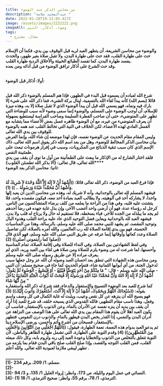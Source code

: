 ```yaml
---
title: من محاسن الذكر عند الوضوء
description: "عبدالمجيد سلامة "
date: 2022-01-20T19:12:03.417Z
image: /assets/images/2222222.png
imageAlt: وضوء، أذكار، النبي
tags:
  - مقال، مقترح
---
```

<!--StartFragment-->

**والوضوء من محاسن الشريعة، أن يتطهر العبد لربه قبل الوقوف بين يدي، فكما أن الإسلام حث على طهارة القلب، فقد حث على طهارة البدن، ولا تقبل صلاة بغير طهور، والحدث يفسد طهارة البدن، كما تفسد الطبائع الخبيثة والأخلاق الردية طهارة القلب.\
وقد حث الشرع على أذكار ترافق الوضوء من قبل أدائه ومن بعده.**

**\
أولا: أذكار قبل الوضوء:**

**\
شرع الله لعباده أن يسموه قبل البدء في الطهور، فإذا هم المسلم بالوضوء ذكر الله قبل قائلا (بسم الله) كأنه يبدأ لقاء الله بالتسمية، لينال بركة الشيء، فما ذكر الله على شيء إلا بارك فيه ونماه، فهو يسمي الله قبل أن يبدأ الوضوء الذي لا تقبل صلاة إلا به، وهذه ميزة للإسلام، أن أوجب الوضوء على المسلم، والوضوء إنما سمى وضوء لأنه سبب للوضاءة التي تظهر على المتوضيء، حتى أن صاحب الفطرة السليمة وصاحب الفراسة ليستطيع بسهولة أن يعرف المتوضيء من غيره، مع أن الوضوء ظاهره غسل بعض الأعضاء مما يتشابه مع الغسل العادي لهذه الأعضاء، لكن الخلاف في النية التي تخالط القلب عند همه بالوضوء للوقوف بين يدي الله تعالى.\
وليس المقام مقام الحديث عن الوضوء نفسه، فإن لهذا موضعه إن شاء الله، وإنما الغرض بيان محاسن الذكر المخالط للوضوء، وهل من بعد اسم الله ذكر يفوق اسم الله تعالى، ذاك الإسم الذي كان سبب تنقية الذبائح من المكروبات، وسبب في إفراز هرمونات تبعث على طمئنينة النفس.\
فلقد اختار الشارع له من الإذكار ما يبعث على الطمأنينة من أول ما نوى أن يقف بين يدي الله تعالى، قال تعالى: {ألا بذكر الله تطمنئن القلوب}****\
ثانيا: محاسن الذكر بعد الوضوء:**

**\
فإذا فرغ العبد من الوضوء، ذكر الله تعالى قائلا: ((أَشْهَدُ أَنْ لاَ إِلَهَ إِلاَّ اللَّهُ وَحْدَهُ لاَ شَرِيكَ لَهُ وَأَشْهَدُ أَنَّ مُحَمَّداً عَبْدُهُ وَرَسُولُهُ .. )) (1).\
فيشهد المسلم لله تعالى بالوحدانية، وأنه لا شريك له، وهذه من محاسن الدين أن يعبد إلها واحدا، لا يشاركه أحد في ألوهيته، ولا يطالب العبد بعبادة أحد معه، فيكون مقصده واحد، فلا يتشتت عليه قلبه، وفي هذا من الراحة ما يعلمه من كلف برضاء المتشاكسون من الناس، كرجل له رؤساء عدة، فهو أن أرضى واحد أغضب الآخر، وإن بذل غاية جهده في رضا أحدهم لم يجد ما يبلذله من الجده للآخر، فباء بسخطه، فلا تستقيم له حال ولا يرتاح له قلب ولا بدن، فيشهد العبد لله بالوحدانية ويعاين فضل التوحيد الذي عاد عليه براحة القلب وهدوء البال وتوحيد المقصد، ثم يشهد للنبي محمد صلى الله عليه وسلم، بالرسالة، وهذا من المناسبات الحسنة، فهو بين يدي إقامة الصلاة لله رب العالمين، والله أمره بالصلاة، لكن تفاصيل الصلاة وعدد كعاتها وأوقاتها إنما عرفه عن طريق النبي صلى الله عليه وسلم، فهو الذي قال ((صلوا كما رأيتموني أصلي)) (2)\
وفي لفظ الشهادتين بين الصلاة، وفي النداء للصلاة وفي إقامة الصلاة، تمام المناسبة وأحسنها، لما شرعت له من وضوء يلزم للصلاة ومن صلاة هي لقاء بين العبد وربه، الذي لم يعرف مراده إلا عن طريق رسوله صلى الله عليه وسلم.\
ومن محاسن هذه الشهادة التي تنطق بعد احسان العبد وضوئه أن الله عز وجل جعلها سبب لدخول الجنة، من أي أبوابها الثمانية شاء، فتمام الحديث كما جاء في صحيح مسلم: أن النبي - صلى الله عليه وسلم - قال: " مَا مِنْكُمْ مِنْ أَحَدٍ يَتَوَضَّأُ فَيُبْلِغُ - أَوْ فَيُسْبِغُ - الْوَضُوءَ ثُمَّ يَقُولُ: أَشْهَدُ أَنْ لَا إِلَهَ إِلَّا اللهُ وَأَنَّ مُحَمَّدًا عَبْدُ اللهِ وَرَسُولُهُ إِلَّا فُتِحَتْ لَهُ أَبْوَابُ الْجَنَّةِ الثَّمَانِيَةُ يَدْخُلُ مِنْ أَيِّهَا شَاءَ "\
كما شرع للعبد بعد الوضوء التسبيح والإستغفار والدعاء، فقد شرع له ذكر الله واستغفاره بقوله: ((سُبْحانَكَ اللَّهُمَّ وَبِحَمْدِكَ، أَشْهَدُ أَنْ لاَ إِلَهَ إِلاَّ أَنْتَ، أَسْتَغْفِرُكَ وَأَتوبُ إِلَيْكَ)) (3)\
فهو يسبح الله أن ينزهه عن كل نقص وعيب، ويثبت له غاية الكمال في كل وصف واسم وفعل، وهذا ناسب مقام التطهير، فالله القدوس الذي يسبحه خلقه، قد شرع للعبد إذا أراد أن يقف بين يديه أن ينزه نفسه عن الأدران بالماء، وعن الذنوب بالإستغفار، فناسب أن يكون العبد أهلا لأن يقوم هذا المقام بين يدي الله تعالى على هذا الوصف من النزاهة عن أدران البدن والنفس، إذا القذر يخص البدن فيطهر بالماء، والذنوب درن النفوس، فتطهر بالإستغفار، فسبحان من أشرع وأتم وأحسن، ورضى الإسلام دينا.\
ثم يدعو العبد بدوام هذه النعمة، نعمة الطهارة، فيقول: ((اللَّهُمَّ اجْعَلْنِي مِنَ التَّوَّابِينَ وَاجْعَلْنِي مِنَ الْمُتَطَهِّرِينَ)) (4) وقدم التوبة على الطهارة، التي تشمل طهارة الظاهر والباطن، لأن التوبة تتعلق بالتخلص من الذنوب والخطايا وعودة العبد إلى ربه ولزوم بابه، وكل ذلك مبعثه القلب، فمن القلب التوجه والقصد، وإذا صلح القلب صلح باقي البدن فقام بما يلزمه من تطهر ليبقي ملازما لعبودية الله تعالي. والله أعلم .**

**\_\_\_\_\_\_\_\__\
\[1]- مسلم، 1/ 209، برقم 234.\
\[2]-\
\[3]- النسائي في عمل اليوم والليلة، ص 173، وانظر: إرواء الغليل 1/ 135، و 3/ 94.\
\[4]- (1) الترمذي، 1/ 78، برقم 55، وانظر: صحيح الترمذي، 1/ 18.**

<!--EndFragment-->